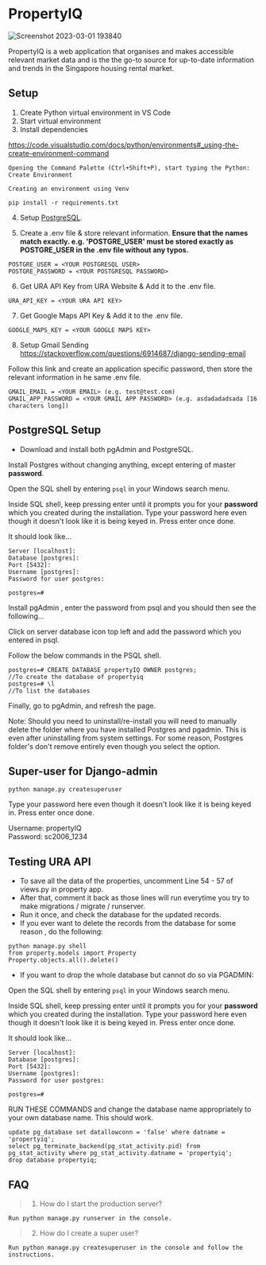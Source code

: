 # PropertyIQ
![Screenshot 2023-03-01 193840](https://user-images.githubusercontent.com/95838788/222974513-96d5ad6a-55ca-4d5b-b0d1-1ba060eaee57.png)

PropertyIQ is a web application that organises and makes accessible relevant market data and is the the go-to source for up-to-date information and trends in the Singapore housing rental market.

## Setup

1) Create Python virtual environment in VS Code 
2) Start virtual environment
3) Install dependencies 

https://code.visualstudio.com/docs/python/environments#_using-the-create-environment-command
```
Opening the Command Palette (Ctrl+Shift+P), start typing the Python: Create Environment 

Creating an environment using Venv

pip install -r requirements.txt
```

4) Setup [PostgreSQL](#postgresql-setup).

5) Create a .env file & store relevant information. <strong>Ensure that the names match exactly. e.g. 'POSTGRE_USER' must be stored exactly as POSTGRE_USER in the .env file without any typos. </strong>
```
POSTGRE_USER = <YOUR POSTGRESQL USER>
POSTGRE_PASSWORD = <YOUR POSTGRESQL PASSWORD>
```

6) Get URA API Key from URA Website & Add it to the .env file.
```
URA_API_KEY = <YOUR URA API KEY>
```

7) Get Google Maps API Key & Add it to the .env file.
```
GOOGLE_MAPS_KEY = <YOUR GOOGLE MAPS KEY>
```

8) Setup Gmail Sending
https://stackoverflow.com/questions/6914687/django-sending-email

Follow this link and create an application specific password, then store the relevant information in he same .env file.
```
GMAIL_EMAIL = <YOUR EMAIL> (e.g. test@test.com)
GMAIL_APP_PASSWORD = <YOUR GMAIL APP PASSWORD> (e.g. asdadadadsada [16 characters long])
```

## PostgreSQL Setup

- Download and install both pgAdmin and PostgreSQL.

Install Postgres without changing anything, except entering of master **password**.

Open the SQL shell by entering ```psql``` in your Windows search menu.

Inside SQL shell, keep pressing enter until it prompts you for your **password** which you created during the installation. Type your password here even though it doesn't look like it is being keyed in. Press enter once done.

It should look like...
```
Server [localhost]:
Database [postgres]:
Port [5432]:
Username [postgres]:
Password for user postgres:

postgres=# 
```

Install pgAdmin , enter the password from psql and you should then see the following...

Click on server database icon top left and add the password which you entered in psql.

Follow the below commands in the PSQL shell.
```
postgres=# CREATE DATABASE propertyIQ OWNER postgres;
//To create the database of propertyiq
postgres=# \l 
//To list the databases 
```
Finally, go to pgAdmin, and refresh the page.

Note: Should you need to uninstall/re-install you will need to manually delete the folder where you have installed Postgres and pgadmin. This is even after uninstalling from system settings. For some reason, Postgres folder's don't remove entirely even though you select the option.

## Super-user for Django-admin
```python manage.py createsuperuser```

Type your password here even though it doesn't look like it is being keyed in. Press enter once done.

Username: propertyIQ    
Password: sc2006_1234

## Testing URA API 
- To save all the data of the properties, uncomment Line 54 - 57 of views.py in property app. 
- After that, comment it back as those lines will run everytime you try to make migrations / migrate / runserver.
- Run it once, and check the database for the updated records.
- If you ever want to delete the records from the database for some reason , do the following:

```
python manage.py shell
from property.models import Property
Property.objects.all().delete()
```

- If you want to drop the whole database but cannot do so via PGADMIN:

Open the SQL shell by entering ```psql``` in your Windows search menu.

Inside SQL shell, keep pressing enter until it prompts you for your **password** which you created during the installation. Type your password here even though it doesn't look like it is being keyed in. Press enter once done.

It should look like...
```
Server [localhost]:
Database [postgres]:
Port [5432]:
Username [postgres]:
Password for user postgres:

postgres=# 
```

RUN THESE COMMANDS and change the database name appropriately to your own database name. This should work.
```
update pg_database set datallowconn = 'false' where datname = 'propertyiq';
select pg_terminate_backend(pg_stat_activity.pid) from pg_stat_activity where pg_stat_activity.datname = 'propertyiq';
drop database propertyiq;
```

## FAQ
> 1. How do I start the production server?
```
Run python manage.py runserver in the console.
```

> 2. How do I create a super user?
```
Run python manage.py createsuperuser in the console and follow the instructions.
```